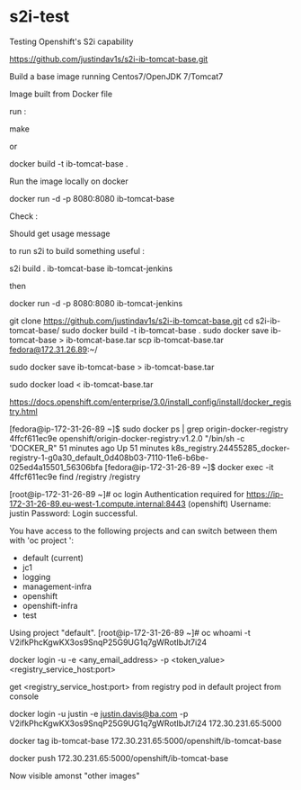 # s2i-test
Testing Openshift's S2i capability

https://github.com/justindav1s/s2i-ib-tomcat-base.git

Build a base image running Centos7/OpenJDK 7/Tomcat7

Image built from Docker file

run :

make

or

docker build -t ib-tomcat-base .

Run the image locally on docker


docker run -d -p 8080:8080 ib-tomcat-base

Check :

Should get usage message

to run s2i to build something useful :

s2i build . ib-tomcat-base ib-tomcat-jenkins

then

docker run -d -p 8080:8080 ib-tomcat-jenkins

git clone https://github.com/justindav1s/s2i-ib-tomcat-base.git
cd s2i-ib-tomcat-base/
sudo docker build -t ib-tomcat-base .
sudo docker save ib-tomcat-base > ib-tomcat-base.tar
scp ib-tomcat-base.tar fedora@172.31.26.89:~/

sudo docker save ib-tomcat-base > ib-tomcat-base.tar

sudo docker load < ib-tomcat-base.tar

https://docs.openshift.com/enterprise/3.0/install_config/install/docker_registry.html

[fedora@ip-172-31-26-89 ~]$ sudo docker ps | grep origin-docker-registry
4ffcf611ec9e        openshift/origin-docker-registry:v1.2.0 "/bin/sh -c 'DOCKER_R"   51 minutes ago      Up 51 minutes                           k8s_registry.24455285_docker-registry-1-g0a30_default_0d408b03-7110-11e6-b6be-025ed4a15501_56306bfa
[fedora@ip-172-31-26-89 ~]$ docker exec -it 4ffcf611ec9e find /registry
/registry


[root@ip-172-31-26-89 ~]# oc login
Authentication required for https://ip-172-31-26-89.eu-west-1.compute.internal:8443 (openshift)
Username: justin
Password:
Login successful.

You have access to the following projects and can switch between them with 'oc project <projectname>':

  * default (current)
  * jc1
  * logging
  * management-infra
  * openshift
  * openshift-infra
  * test

Using project "default".
[root@ip-172-31-26-89 ~]# oc whoami -t
V2ifkPhcKgwKX3os9SnqP25G9UG1q7gWRotIbJt7i24


docker login -u <username> -e <any_email_address> -p <token_value> <registry_service_host:port>

get <registry_service_host:port> from registry pod in default project from console

docker login -u justin -e justin.davis@ba.com -p V2ifkPhcKgwKX3os9SnqP25G9UG1q7gWRotIbJt7i24 172.30.231.65:5000

docker tag ib-tomcat-base 172.30.231.65:5000/openshift/ib-tomcat-base

docker push 172.30.231.65:5000/openshift/ib-tomcat-base

Now visible amonst "other images"